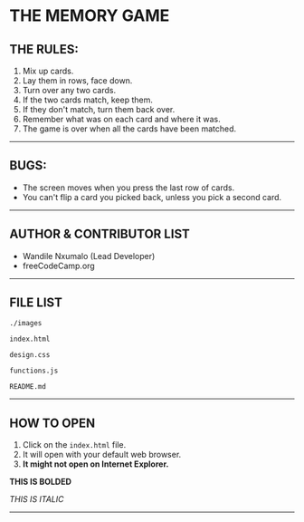 THE MEMORY GAME
===

THE RULES:
---

1. Mix up cards.
2. Lay them in rows, face down.
3. Turn over any two cards.
4. If the two cards match, keep them.
5. If they don't match, turn them back over.
6. Remember what was on each card and where it was.
8. The game is over when all the cards have been matched.

---

BUGS:
---

* The screen moves when you press the last row of cards.
* You can't flip a card you picked back, unless you pick a second card.

---

AUTHOR & CONTRIBUTOR LIST
---

* Wandile Nxumalo (Lead Developer)
* freeCodeCamp.org

---

FILE LIST
---

```
./images

index.html

design.css

functions.js

README.md

```

---

HOW TO OPEN
---
1. Click on the `index.html` file.
2. It will open with your default web browser.
3. **It might not open on Internet Explorer.**

**THIS IS BOLDED**

*THIS IS ITALIC*

---
